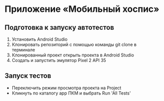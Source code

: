 # Приложение «Мобильный хоспис»
## Подготовка к запуску автотестов
1. Установить Android Studio
2. Клонировать репозиторий с помощью команды git clone в терминале
3. Клонированный проект открыть проекта в Android Studio
4. Создать и запустить эмулятор Pixel 2 API 35

## Запуск тестов
- Переключить режим просмотра проекта на Project
- Кликнуть по каталогу app ПКМ и выбрать Run 'All Tests'